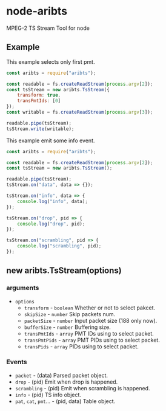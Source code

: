 # node-aribts
MPEG-2 TS Stream Tool for node

## Example
This example selects only first pmt. 

```js
const aribts = require("aribts");

const readable = fs.createReadStream(process.argv[2]);
const tsStream = new aribts.TsStream({
    transform: true,
    transPmtIds: [0]
});
const writable = fs.createReadStream(process.argv[3]);

readable.pipe(tsStream);
tsStream.write(writable);
```

This example emit some info event.

```js
const aribts = require("aribts");

const readable = fs.createReadStream(process.argv[2]);
const tsStream = new aribts.TsStream();

readable.pipe(tsStream);
tsStream.on("data", data => {});

tsStream.on("info", data => {
    console.log("info", data);
});

tsStream.on("drop", pid => {
    console.log("drop", pid);
});

tsStream.on("scrambling", pid => {
    console.log("scrambling", pid);
});
```


## new aribts.TsStream(options)
### arguments
- `options`
  - `transform` - `boolean` Whether or not to select pakcet.
  - `skipSize` - `number` Skip packets num.
  - `packetSize` - `number` Input packet size (188 only now).
  - `bufferSize` - `number` Buffering size.
  - `transPmtIds` - `array` PMT IDs using to select packet.
  - `transPmtPids` - `array` PMT PIDs using to select packet.
  - `transPids` - `array` PIDs using to select packet.

### Events
- `packet` - (data) Parsed packet object.
- `drop` - (pid) Emit when drop is happened.
- `scrambling` - (pid) Emit when scrambling is happened.
- `info` - (pid) TS info object.
- `pat`, `cat`, `pmt`... - (pid, data) Table object.
